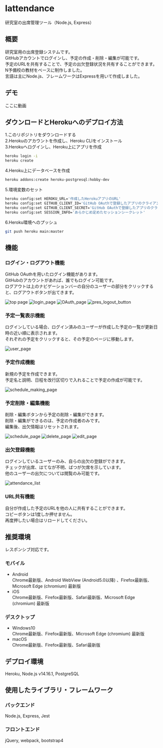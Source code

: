 # lattendance
研究室の出席管理ツール（Node.js, Express）

## 概要
研究室用の出席登録システムです。  
GitHubアカウントでログインし、予定の作成・削除・編集が可能です。  
予定のURLを共有することで、予定の出欠登録状況を共有することができます。  
N予備校の教材をベースに制作しました。  
言語は主にNode.js、フレームワークはExpressを用いて作成しました。

## デモ
ここに動画

## ダウンロードとHerokuへのデプロイ方法
1.このリポジトリをダウンロードする  
2.Herokuのアカウントを作成し、Heroku CLIをインストール  
3.Herokuへログインし、Heroku上にアプリを作成  
```bash
heroku login -i  
heroku create
```
4.Heroku上にデータベースを作成  
```bash  
heroku addons:create heroku-postgresql:hobby-dev
```
5.環境変数のセット  
```bash
heroku config:set HEROKU_URL='作成したHerokuアプリのURL'  
heroku config:set GITHUB_CLIENT_ID='GitHub OAuthで登録したアプリのクライアントID'  
heroku config:set GITHUB_CLIENT_SECRET='GitHub OAuthで登録したアプリのクライアントシークレット'  
heroku config:set SESSION_INFO='あらかじめ定めたセッションシークレット'
```
6.Heroku環境へのプッシュ  
```bash
git push heroku main:master
```

## 機能
### ログイン・ログアウト機能
GitHub OAuthを用いたログイン機能があります。  
GitHubのアカウントがあれば、誰でもログイン可能です。  
ログアウトは上のナビゲーションバーの自分のユーザーの部分をクリックすると、ログアウトボタンが出てきます。

![top page](https://user-images.githubusercontent.com/64352857/117101549-688fc000-adb1-11eb-8e88-247d52948406.jpg)
![login_page](https://user-images.githubusercontent.com/64352857/117101655-ab519800-adb1-11eb-975a-d51ea1c312a1.jpg)
![OAuth_page](https://user-images.githubusercontent.com/64352857/117101710-c6bca300-adb1-11eb-9aac-b381691de5b3.jpg)
![pres_logout_button](https://user-images.githubusercontent.com/64352857/117101771-e653cb80-adb1-11eb-9467-22d9dad8ab31.jpg)

### 予定一覧表示機能
ログインしている場合、ログイン済みのユーザーが作成した予定の一覧が更新日時の近い順に表示されます。  
それぞれの予定をクリックすると、その予定のページに移動します。  

![user_page](https://user-images.githubusercontent.com/64352857/117101828-05eaf400-adb2-11eb-83ec-3c54399bb276.jpg)

### 予定作成機能
新規の予定を作成できます。  
予定名と説明、日程を改行区切りで入れることで予定の作成が可能です。  

![schedule_making_page](https://user-images.githubusercontent.com/64352857/117101888-24e98600-adb2-11eb-9204-d0d9dde04ced.jpg)

### 予定削除・編集機能
削除・編集ボタンから予定の削除・編集ができます。  
削除・編集ができるのは、予定の作成者のみです。  
編集後、出欠情報はリセットされます。  

![schedule_page](https://user-images.githubusercontent.com/64352857/117101953-3e8acd80-adb2-11eb-9f73-8450e467c870.jpg)
![delete_page](https://user-images.githubusercontent.com/64352857/117101969-45194500-adb2-11eb-8d58-5b3887e80f9c.jpg)
![edit_page](https://user-images.githubusercontent.com/64352857/117101975-49ddf900-adb2-11eb-82e1-79adeadb1afa.jpg)

### 出欠登録機能
ログインしているユーザーのみ、自らの出欠の登録ができます。  
チェックが出席、はてなが不明、ばつが欠席を示しています。  
他のユーザーの出欠については閲覧のみ可能です。  

![attendance_list](https://user-images.githubusercontent.com/64352857/117102229-dc7e9800-adb2-11eb-94f5-40ee506b61d7.jpg)

### URL共有機能
自分が作成した予定のURLを他の人に共有することができます。  
コピーボタンは1度しか押せません。  
再度押したい場合はリロードしてください。

## 推奨環境
レスポンシブ対応です。
### モバイル
- Android  
Chrome最新版、Android WebView (Android5.0以降) 、Firefox最新版、Microsoft Edge (chromium) 最新版  
- iOS  
Chrome最新版、Firefox最新版、Safari最新版、Microsoft Edge (chromium) 最新版
### デスクトップ
- Windows10  
Chrome最新版、Firefox最新版、Microsoft Edge (chromium) 最新版   
- macOS  
Chrome最新版、Firefox最新版、Safari最新版

## デプロイ環境
Heroku, Node.js v14.16.1, PostgreSQL

## 使用したライブラリ・フレームワーク
### バックエンド
Node.js, Express, Jest
### フロントエンド
jQuery, webpack, bootstrap4
